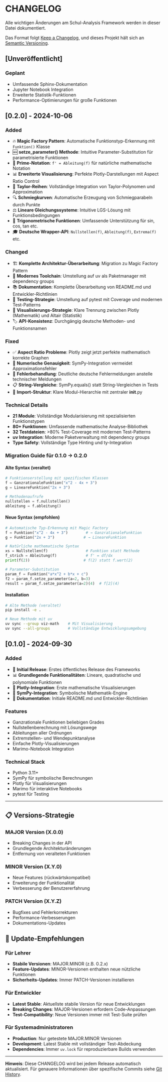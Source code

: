 # CHANGELOG

Alle wichtigen Änderungen am Schul-Analysis Framework werden in dieser Datei dokumentiert.

Das Format folgt [Keep a Changelog](https://keepachangelog.com/de-DE/1.0.0/),
und dieses Projekt hält sich an [Semantic Versioning](https://semver.org/spec/v2.0.0.html).

## [Unveröffentlicht]

### Geplant
- Umfassende Sphinx-Dokumentation
- Jupyter Notebook Integration
- Erweiterte Statistik-Funktionen
- Performance-Optimierungen für große Funktionen

## [0.2.0] - 2024-10-06

### Added
- 🔥 **Magic Factory Pattern**: Automatische Funktionstyp-Erkennung mit `Funktion()` Klasse
- 🆕 **setze_parameter() Methode**: Intuitive Parameter-Substitution für parametrisierte Funktionen
- 🎯 **Prime-Notation**: `f' = Ableitung(f)` für natürliche mathematische Notation
- 📊 **Erweiterte Visualisierung**: Perfekte Plotly-Darstellungen mit Aspect Ratio Control
- 🧮 **Taylor-Reihen**: Vollständige Integration von Taylor-Polynomen und Approximation
- 🔍 **Schmiegkurven**: Automatische Erzeugung von Schmiegparabeln durch Punkte
- ⚖️ **Lineare Gleichungssysteme**: Intuitive LGS-Lösung mit Funktionsbedingungen
- 📐 **Trigonometrische Funktionen**: Umfassende Unterstützung für sin, cos, tan etc.
- 🎓 **Deutsche Wrapper-API**: `Nullstellen(f)`, `Ableitung(f)`, `Extrema(f)` etc.

### Changed
- 🏗️ **Komplette Architektur-Überarbeitung**: Migration zu Magic Factory Pattern
- 🔧 **Modernes Toolchain**: Umstellung auf uv als Paketmanager mit dependency groups
- 📚 **Dokumentation**: Komplette Überarbeitung von README.md und Entwickler-Richtlinien
- 🧪 **Testing-Strategie**: Umstellung auf pytest mit Coverage und modernen Test-Patterns
- 🎨 **Visualisierungs-Strategie**: Klare Trennung zwischen Plotly (Mathematik) und Altair (Statistik)
- 🏷️ **API-Konsistenz**: Durchgängig deutsche Methoden- und Funktionsnamen

### Fixed
- ✅ **Aspect Ratio Probleme**: Plotly zeigt jetzt perfekte mathematisch korrekte Graphen
- 🔢 **Numerische Genauigkeit**: SymPy-Integration vermeidet Approximationsfehler
- 🚫 **Fehlerbehandlung**: Deutliche deutsche Fehlermeldungen anstelle technischer Meldungen
- 📋 **String-Vergleiche**: SymPy.equals() statt String-Vergleichen in Tests
- 🔗 **Import-Struktur**: Klare Modul-Hierarchie mit zentraler __init__.py

### Technical Details
- **21 Module**: Vollständige Modularisierung mit spezialisierten Funktionstypen
- **80+ Funktionen**: Umfassende mathematische Analyse-Bibliothek
- **32 Testdateien**: >80% Test-Coverage mit modernen Test-Patterns
- **uv Integration**: Moderne Paketverwaltung mit dependency groups
- **Type Safety**: Vollständige Type Hinting und ty-Integration

### Migration Guide für 0.1.0 → 0.2.0

#### Alte Syntax (veraltet)
```python
# Funktionserstellung mit spezifischen Klassen
f = GanzrationaleFunktion("x^2 - 4x + 3")
g = LineareFunktion("2x + 3")

# Methodenaufrufe
nullstellen = f.nullstellen()
ableitung = f.ableitung()
```

#### Neue Syntax (empfohlen)
```python
# Automatische Typ-Erkennung mit Magic Factory
f = Funktion("x^2 - 4x + 3")        # → GanzrationaleFunktion
g = Funktion("2x + 3")             # → LineareFunktion

# Natürliche mathematische Syntax
xs = Nullstellen(f)                 # Funktion statt Methode
f_strich = Ableitung(f)             # f' = df/dx
print(f(2))                        # f(2) statt f.wert(2)

# Parameter-Substitution
param_f = Funktion("a*x^2 + b*x + c")
f2 = param_f.setze_parameter(a=2, b=3)
result = param_f.setze_parameter(a=2)(4)  # f[2](4)
```

#### Installation
```bash
# Alte Methode (veraltet)
pip install -e .

# Neue Methode mit uv
uv sync --group viz-math    # Mit Visualisierung
uv sync --all-groups        # Vollständige Entwicklungsumgebung
```

## [0.1.0] - 2024-09-30

### Added
- 🎉 **Initial Release**: Erstes öffentliches Release des Frameworks
- 📊 **Grundlegende Funktionalitäten**: Lineare, quadratische und polynomiale Funktionen
- 🎨 **Plotly-Integration**: Erste mathematische Visualisierungen
- 🧮 **SymPy-Integration**: Symbolische Mathematik-Engine
- 📝 **Dokumentation**: Initiale README.md und Entwickler-Richtlinien

### Features
- Ganzrationale Funktionen beliebigen Grades
- Nullstellenberechnung mit Lösungswege
- Ableitungen aller Ordnungen
- Extremstellen- und Wendepunktanalyse
- Einfache Plotly-Visualisierungen
- Marimo-Notebook Integration

### Technical Stack
- Python 3.11+
- SymPy für symbolische Berechnungen
- Plotly für Visualisierungen
- Marimo für interaktive Notebooks
- pytest für Testing

---

## 📋 Versions-Strategie

### MAJOR Version (X.0.0)
- Breaking Changes in der API
- Grundlegende Architekturänderungen
- Entfernung von veralteten Funktionen

### MINOR Version (X.Y.0)
- Neue Features (rückwärtskompatibel)
- Erweiterung der Funktionalität
- Verbesserung der Benutzererfahrung

### PATCH Version (X.Y.Z)
- Bugfixes und Fehlerkorrekturen
- Performance-Verbesserungen
- Dokumentations-Updates

## 🔄 Update-Empfehlungen

### Für Lehrer
- **Stabile Versionen**: MAJOR.MINOR (z.B. 0.2.x)
- **Feature-Updates**: MINOR-Versionen enthalten neue nützliche Funktionen
- **Sicherheits-Updates**: Immer PATCH-Versionen installieren

### Für Entwickler
- **Latest Stable**: Aktuellste stabile Version für neue Entwicklungen
- **Breaking Changes**: MAJOR-Versionen erfordern Code-Anpassungen
- **Test-Compatibility**: Neue Versionen immer mit Test-Suite prüfen

### Für Systemadministratoren
- **Production**: Nur getestete MAJOR.MINOR Versionen
- **Development**: Latest Stable mit vollständiger Test-Abdeckung
- **Dependencies**: Immer `uv.lock` für reproduzierbare Builds verwenden

---

**Hinweis**: Diese CHANGELOG wird bei jedem Release automatisch aktualisiert.
Für genauere Informationen über spezifische Commits siehe [Git History](https://github.com/kuelshammer/schul-analysis/commits/main).
